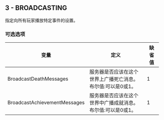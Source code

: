 ## 3 - BROADCASTING

指定向所有玩家播放特定事件的设置。

### 可选选项

| 变量                         | 定义                                                             | 缺省值 |
| ---------------------------- | ---------------------------------------------------------------- | ------ |
| BroadcastDeathMessages       | 服务器是否应该在这个世界上广播死亡消息。</br>布尔值:可以是0或1。 | 1      |
| BroadcastAchievementMessages | 服务器是否应该在这个世界中广播成就消息。</br>布尔值:可以是0或1。 | 1      |